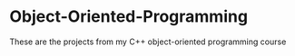 # Object-Oriented-Programming
These are the projects from my С++ object-oriented programming course 
